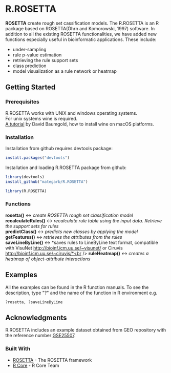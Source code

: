 <!--
  Title: RROSETTA
  Description: ROSETTA rough set classifier as a R package.
  Author: Mateusz Garbulowski
  -->
<meta name='keywords' content='rosetta, rough sets, classification'>

# R.ROSETTA

**ROSETTA** create rough set cassification models. The R.ROSETTA is an R package based on ROSETTA(Öhrn and Komorowski, 1997) software. In addition to all the existing ROSETTA functionalities, we have added new functions especially useful in bioinformatic applications. 
These include: 
* under-sampling
* rule p-value estimation
* retrieving the rule support sets
* class prediction
* model visualization as a rule network or heatmap

## Getting Started

### Prerequisites
R.ROSETTA works with UNIX and windows operating systems.<br />
For unix systems wine is required.<br />
<a href="https://www.davidbaumgold.com/tutorials/wine-mac/" target="_blank">A tutorial</a> by David Baumgold, how to install wine on macOS platforms.

### Installation

Installation from github requires devtools package:
```R
install.packages("devtools")
```

Installation and loading R.ROSETTA package from github:
```R
library(devtools)
install_github("mategarb/R.ROSETTA")

library(R.ROSETTA)
```
### Functions
**rosetta()** <-> *create ROSETTA rough set classification model*<br />
**recalculateRules()** <-> *recalculate rule table using the input data. Retrieve the support sets for rules*<br />
**predictClass()** <-> *predicts new classes by applying the model*<br />
**getFeatures()** <-> *retrieves the attributes from the rules*<br />
**saveLineByLine()** <-> *saves rules to LineByLine text format, compatible with VisuNet http://bioinf.icm.uu.se/~visunet/ or Ciruvis http://bioinf.icm.uu.se/~ciruvis/*<br />
**ruleHeatmap()** <-> *creates a heatmap of object-attribute interactions*<br />

## Examples

All the examples can be found in the R function manuals. To see the description, type "?" and the name of the function in R environment e.g.
```
?rosetta, ?saveLineByLine
```

## Acknowledgments
R.ROSETTA includes an example dataset obtained from GEO repository with the reference number [GSE25507](https://www.ncbi.nlm.nih.gov/geo/query/acc.cgi?acc=GSE25507).


### Built With
* [ROSETTA](http://bioinf.icm.uu.se/rosetta/) - The ROSETTA framework
* [R Core](https://www.R-project.org/) - R Core Team
